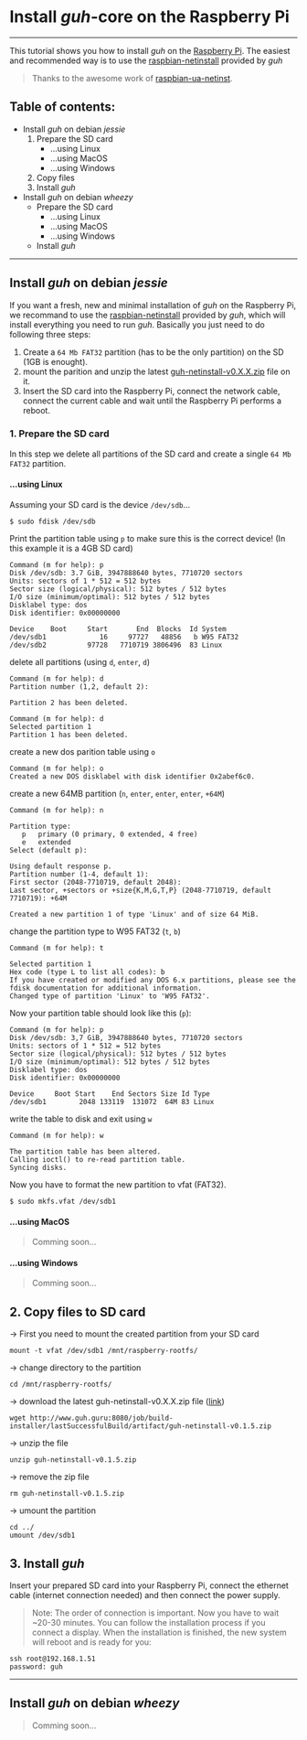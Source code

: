 # Install *guh*-core on the Raspberry Pi
--------------------------------------------

This tutorial shows you how to install *guh* on the [Raspberry Pi](http://www.raspberrypi.org/). The easiest and recommended way is to use the [raspbian-netinstall](https://github.com/guh/raspbian-netinstall-config) provided by *guh* 
> Thanks to the awesome work of [raspbian-ua-netinst](https://github.com/debian-pi/raspbian-ua-netinst).

## Table of contents:

* Install *guh* on debian *jessie*
    1. Prepare the SD card  
        * ...using Linux
        * ...using MacOS
        * ...using Windows
    2. Copy files
    3. Install *guh*
* Install *guh* on debian *wheezy*
    * Prepare the SD card  
        * ...using Linux
        * ...using MacOS
        * ...using Windows
    * Install *guh*

--------------------------------------------
## Install *guh* on debian *jessie*

If you want a fresh, new and minimal installation of *guh* on the Raspberry Pi, we recommand to use the [raspbian-netinstall](https://github.com/guh/raspbian-netinstall-config) provided by *guh*, which will install everything you need to run *guh*. Basically you just need to do following three steps:

1. Create a `64 Mb FAT32` partition (has to be the only partition) on the SD (1GB is enought).
2. mount the parition and unzip the latest [guh-netinstall-v0.X.X.zip](http://www.guh.guru:8080/job/build-installer/lastSuccessfulBuild/artifact/guh-netinstall-v0.1.5.zip) file on it.
3. Insert the SD card into the Raspberry Pi, connect the network cable, connect the current cable and wait until the Raspberry Pi performs a reboot.

### 1. Prepare the SD card 

In this step we delete all partitions of the SD card and create a single `64 Mb FAT32` partition.

#### ...using Linux
Assuming your SD card is the device `/dev/sdb`...

    $ sudo fdisk /dev/sdb

Print the partition table using `p` to make sure this is the correct device! (In this example it is a 4GB SD card)

    Command (m for help): p
    Disk /dev/sdb: 3.7 GiB, 3947888640 bytes, 7710720 sectors
    Units: sectors of 1 * 512 = 512 bytes
    Sector size (logical/physical): 512 bytes / 512 bytes
    I/O size (minimum/optimal): 512 bytes / 512 bytes
    Disklabel type: dos
    Disk identifier: 0x00000000

    Device    Boot     Start       End  Blocks  Id System
    /dev/sdb1             16     97727   48856   b W95 FAT32
    /dev/sdb2          97728   7710719 3806496  83 Linux


delete all partitions (using `d`, `enter`, `d`)

    Command (m for help): d
    Partition number (1,2, default 2): 
    
    Partition 2 has been deleted.

    Command (m for help): d
    Selected partition 1
    Partition 1 has been deleted.
    
create a new dos parition table using `o`
    
    Command (m for help): o
    Created a new DOS disklabel with disk identifier 0x2abef6c0.
    
create a new 64MB partition (`n`, `enter`, `enter`, `enter`, `+64M`)
        
    Command (m for help): n
    
    Partition type:
       p   primary (0 primary, 0 extended, 4 free)
       e   extended
    Select (default p):
    
    Using default response p.
    Partition number (1-4, default 1): 
    First sector (2048-7710719, default 2048): 
    Last sector, +sectors or +size{K,M,G,T,P} (2048-7710719, default 7710719): +64M         

    Created a new partition 1 of type 'Linux' and of size 64 MiB.
    
change the partition type to W95 FAT32 (`t`, `b`)
    
    Command (m for help): t
    
    Selected partition 1
    Hex code (type L to list all codes): b
    If you have created or modified any DOS 6.x partitions, please see the fdisk documentation for additional information.
    Changed type of partition 'Linux' to 'W95 FAT32'.

Now your partition table should look like this (`p`):

    Command (m for help): p
    Disk /dev/sdb: 3,7 GiB, 3947888640 bytes, 7710720 sectors
    Units: sectors of 1 * 512 = 512 bytes
    Sector size (logical/physical): 512 bytes / 512 bytes
    I/O size (minimum/optimal): 512 bytes / 512 bytes
    Disklabel type: dos
    Disk identifier: 0x00000000
    
    Device     Boot Start    End Sectors Size Id Type
    /dev/sdb1        2048 133119  131072  64M 83 Linux
    
write the table to disk and exit using `w`

    Command (m for help): w
    
    The partition table has been altered.
    Calling ioctl() to re-read partition table.
    Syncing disks.

Now you have to format the new partition to vfat (FAT32).

    $ sudo mkfs.vfat /dev/sdb1

#### ...using MacOS
> Comming soon...

#### ...using Windows
> Comming soon...


## 2. Copy files to SD card

-> First you need to mount the created partition from your SD card

    mount -t vfat /dev/sdb1 /mnt/raspberry-rootfs/

-> change directory to the partition

    cd /mnt/raspberry-rootfs/

-> download the latest guh-netinstall-v0.X.X.zip file ([link](http://www.guh.guru:8080/job/build-installer/lastSuccessfulBuild/artifact/guh-netinstall-v0.1.5.zip))

    wget http://www.guh.guru:8080/job/build-installer/lastSuccessfulBuild/artifact/guh-netinstall-v0.1.5.zip

-> unzip the file

    unzip guh-netinstall-v0.1.5.zip

-> remove the zip file

    rm guh-netinstall-v0.1.5.zip

-> umount the partition

    cd ../
    umount /dev/sdb1

##  3. Install *guh*
Insert your prepared SD card into your Raspberry Pi, connect the ethernet cable (internet connection needed) and then connect the power supply.

> Note: The order of connection is important. Now you have to wait ~20-30 minutes. You can follow the installation process if you connect a display. When the installation is finished, the new system will reboot and is ready for you:

    ssh root@192.168.1.51
    password: guh





--------------------------------------------
## Install *guh* on debian *wheezy*
> Comming soon...






